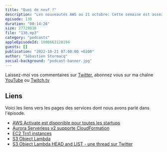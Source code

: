 ```yaml
---
title: "Quoi de neuf ?"
description: "Les nouveautés AWS au 21 octobre: Cette semaine est assez calme, j'ai tout de même noté des changements dans le programme AWS Activate pour les startups, Aurora Serverless qui est supporté par CloudFormation, un nouveau type d'instance EC2 pour l'entrainement de gros (très gros) modèles AIML, et surtout, les S3 Object Lambda qui s'enrichissent des requêtes HEAD et LIST. Je vous explique à quoi ca peut servir à la fin de cet épisode."
episode: 130
duration: "00:14:26"
size: 27729838
file: "130.mp3"
category: "podcasts"
appleEpisodeId: 1000663120194
guests: []
publication: "2022-10-21 07:00:00 +0200"
author: "Sébastien Stormacq"
social-background: "podcast-banner.jpg"
---
```


Laissez-moi vos commentaires sur [Twitter](https://twitter.com/sebsto), abonnez vous sur ma chaîne [YouTube](https://www.youtube.com/sebsto) ou [Twitch.tv](https://www.twitch.tv/sebAWS)

## Liens

Voici les liens vers les pages des services dont nous avons parlé dans l'épisode.

- [AWS Activate est disponible pour toutes les startups](https://aws.amazon.com/about-aws/whats-new/2022/10/aws-activate-now-open-startups/)
- [Aurora Serverless v2 supporte CloudFormation](https://aws.amazon.com/about-aws/whats-new/2022/10/amazon-aurora-serverless-v2-supports-aws-cloudformation/)
- [EC2 Trn1 instances](https://aws.amazon.com/blogs/aws/amazon-ec2-trn1-instances-for-high-performance-model-training-are-now-available/)
- [S3 Object Lambda](https://aws.amazon.com/blogs/aws/introducing-amazon-s3-object-lambda-use-your-code-to-process-data-as-it-is-being-retrieved-from-s3/)
- [S3 Object Lambda HEAD and LIST - une thread sur Twitter](https://twitter.com/danilop/status/1577624362160627715)


